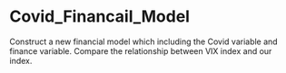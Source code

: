 # Covid_Financail_Model
Construct a new financial model which including the Covid variable and finance variable. Compare the relationship between VIX index and our index.
